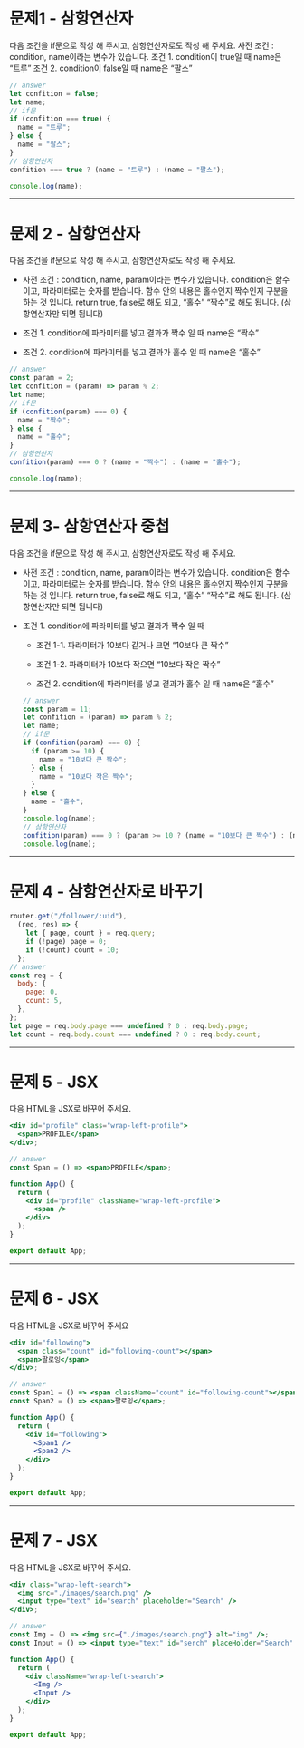 # 문제1 - 삼항연산자

다음 조건을 if문으로 작성 해 주시고, 삼항연산자로도 작성 해 주세요.
사전 조건 : condition, name이라는 변수가 있습니다.
조건 1. condition이 true일 때 name은 “트루”
조건 2. condition이 false일 때 name은 “팔스”

```js
// answer
let confition = false;
let name;
// if문
if (confition === true) {
  name = "트루";
} else {
  name = "팔스";
}
// 삼항연산자
confition === true ? (name = "트루") : (name = "팔스");

console.log(name);
```

---

# 문제 2 - 삼항연산자

다음 조건을 if문으로 작성 해 주시고, 삼항연산자로도 작성 해 주세요.

- 사전 조건 : condition, name, param이라는 변수가 있습니다.
  condition은 함수이고, 파라미터로는 숫자를 받습니다.
  함수 안의 내용은 홀수인지 짝수인지 구분을 하는 것 입니다.
  return true, false로 해도 되고, “홀수” “짝수”로 해도 됩니다. (삼항연산자만 되면 됩니다)

- 조건 1. condition에 파라미터를 넣고 결과가 짝수 일 때 name은 “짝수”

- 조건 2. condition에 파라미터를 넣고 결과가 홀수 일 때 name은 “홀수”

```js
// answer
const param = 2;
let confition = (param) => param % 2;
let name;
// if문
if (confition(param) === 0) {
  name = "짝수";
} else {
  name = "홀수";
}
// 삼항연산자
confition(param) === 0 ? (name = "짝수") : (name = "홀수");

console.log(name);
```

---

# 문제 3- 삼항연산자 중첩

다음 조건을 if문으로 작성 해 주시고, 삼항연산자로도 작성 해 주세요.

- 사전 조건 : condition, name, param이라는 변수가 있습니다.
  condition은 함수이고, 파라미터로는 숫자를 받습니다.
  함수 안의 내용은 홀수인지 짝수인지 구분을 하는 것 입니다.
  return true, false로 해도 되고, “홀수” “짝수”로 해도 됩니다. (삼항연산자만 되면 됩니다)

- 조건 1. condition에 파라미터를 넣고 결과가 짝수 일 때

  - 조건 1-1. 파라미터가 10보다 같거나 크면 “10보다 큰 짝수”

  - 조건 1-2. 파라미터가 10보다 작으면 “10보다 작은 짝수”

  - 조건 2. condition에 파라미터를 넣고 결과가 홀수 일 때 name은 “홀수”

  ```js
  // answer
  const param = 11;
  let confition = (param) => param % 2;
  let name;
  // if문
  if (confition(param) === 0) {
    if (param >= 10) {
      name = "10보다 큰 짝수";
    } else {
      name = "10보다 작은 짝수";
    }
  } else {
    name = "홀수";
  }
  console.log(name);
  // 삼항연산자
  confition(param) === 0 ? (param >= 10 ? (name = "10보다 큰 짝수") : (name = "10보다 작은 짝수")) : (name = "홀수");
  console.log(name);
  ```

---

# 문제 4 - 삼항연산자로 바꾸기

```js
router.get("/follower/:uid"),
  (req, res) => {
    let { page, count } = req.query;
    if (!page) page = 0;
    if (!count) count = 10;
  };
// answer
const req = {
  body: {
    page: 0,
    count: 5,
  },
};
let page = req.body.page === undefined ? 0 : req.body.page;
let count = req.body.count === undefined ? 0 : req.body.count;
```

---

# 문제 5 - JSX

다음 HTML을 JSX로 바꾸어 주세요.

```jsx
<div id="profile" class="wrap-left-profile">
  <span>PROFILE</span>
</div>;

// answer
const Span = () => <span>PROFILE</span>;

function App() {
  return (
    <div id="profile" className="wrap-left-profile">
      <span />
    </div>
  );
}

export default App;
```

---

# 문제 6 - JSX

다음 HTML을 JSX로 바꾸어 주세요

```jsx
<div id="following">
  <span class="count" id="following-count"></span>
  <span>팔로잉</span>
</div>;

// answer
const Span1 = () => <span className="count" id="following-count"></span>;
const Span2 = () => <span>팔로잉</span>;

function App() {
  return (
    <div id="following">
      <Span1 />
      <Span2 />
    </div>
  );
}

export default App;
```

---

# 문제 7 - JSX

다음 HTML을 JSX로 바꾸어 주세요.

```jsx
<div class="wrap-left-search">
  <img src="./images/search.png" />
  <input type="text" id="search" placeholder="Search" />
</div>;

// answer
const Img = () => <img src={"./images/search.png"} alt="img" />;
const Input = () => <input type="text" id="serch" placeHolder="Search" />;

function App() {
  return (
    <div className="wrap-left-search">
      <Img />
      <Input />
    </div>
  );
}

export default App;
```
